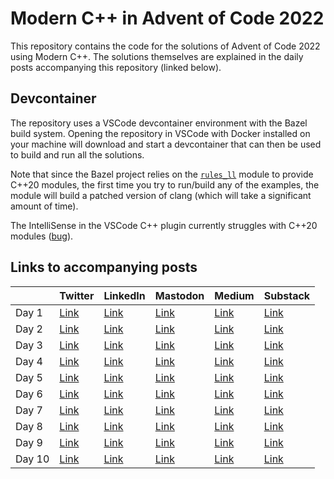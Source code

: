 # Modern C++ in Advent of Code 2022

This repository contains the code for the solutions of Advent of Code 2022 using Modern C++. The solutions themselves are explained in the daily posts accompanying this repository (linked below).

## Devcontainer

The repository uses a VSCode devcontainer environment with the Bazel build system. Opening the repository in VSCode with Docker installed on your machine will download and start a devcontainer that can then be used to build and run all the solutions.

Note that since the Bazel project relies on the [`rules_ll`](https://github.com/eomii/rules_ll) module to provide C++20 modules, the first time you try to run/build any of the examples, the module will build a patched version of clang (which will take a significant amount of time).

The IntelliSense in the VSCode C++ plugin currently struggles with C++20 modules ([bug](https://github.com/microsoft/vscode-cpptools/issues/10258)).

## Links to accompanying posts

|   | Twitter | LinkedIn | Mastodon | Medium | Substack |
|---|---      |---       |---       |---     |---       |
| Day 1 | [Link](https://twitter.com/SimonToth83/status/1598376580874735616) | [Link](https://www.linkedin.com/feed/update/urn:li:activity:7004142130919055360/) | [Link](https://mastodon.world/@simontoth/109439720217557936) | [Link](https://medium.com/@simontoth/modern-c-in-advent-of-code-day-1-e50a681ce1dc) | [Link](https://simontoth.substack.com/p/modern-c-in-advent-of-code-day-1) |
| Day 2 | [Link](https://twitter.com/SimonToth83/status/1598739110826577929) | [Link](https://www.linkedin.com/feed/update/urn:li:activity:7004505083920994304/) | [Link](https://mastodon.world/@simontoth/109445382216203373) | [Link](https://medium.com/@simontoth/modern-c-in-advent-of-code-day-2-1f2c4dc73c94) | [Link](https://simontoth.substack.com/p/modern-c-in-advent-of-code-day-2) |
| Day 3 | [Link](https://twitter.com/SimonToth83/status/1599101477359947776) | [Link](https://www.linkedin.com/feed/update/urn:li:activity:7004867048375787520/) | [Link](https://mastodon.world/@simontoth/109451044535863950) | [Link](https://medium.com/@simontoth/modern-c-in-advent-of-code-day-3-b09b622be4ae) | [Link](https://simontoth.substack.com/p/modern-c-in-advent-of-code-day-3) |
| Day 4 | [Link](https://twitter.com/SimonToth83/status/1599463700506763265) | [Link](https://www.linkedin.com/feed/update/urn:li:activity:7005229259082326016/) | [Link](https://mastodon.world/@simontoth/109456707770126990) | [Link](https://medium.com/@simontoth/modern-c-in-advent-of-code-day-4-f43e503d3564) | [Link](https://simontoth.substack.com/p/modern-c-in-advent-of-code-day-4) |
| Day 5 | [Link](https://twitter.com/SimonToth83/status/1599825940137246720) | [Link](https://www.linkedin.com/feed/update/urn:li:activity:7005591639335280640/) | [Link](https://mastodon.world/@simontoth/109462369331968903) | [Link](https://medium.com/@simontoth/modern-c-in-advent-of-code-day-5-b0b6729056bb) | [Link](https://simontoth.substack.com/p/modern-c-in-advent-of-code-day-5) |
| Day 6 | [Link](https://twitter.com/SimonToth83/status/1600188649399881729) | [Link](https://www.linkedin.com/feed/update/urn:li:activity:7005954292687769600/) | [Link](https://mastodon.world/@simontoth/109468031729071088) | [Link](https://medium.com/@simontoth/modern-c-in-advent-of-code-day-6-d5e00f90b752) | [Link](https://simontoth.substack.com/p/modern-c-in-advent-of-code-day-6) |
| Day 7 | [Link](https://twitter.com/SimonToth83/status/1600550961021435926) | [Link](https://www.linkedin.com/feed/update/urn:li:activity:7006316698714656768/) | [Link](https://mastodon.world/@simontoth/109473693847283708) | [Link](https://medium.com/@simontoth/modern-c-in-advent-of-code-day-7-2c3816e00cf) | [Link](https://simontoth.substack.com/p/modern-c-in-advent-of-code-day-7) |
| Day 8 | [Link](https://twitter.com/SimonToth83/status/1600913104233271333) | [Link](https://www.linkedin.com/feed/update/urn:li:activity:7006678805025087488/) | [Link](https://mastodon.world/@simontoth/109479356492120426) | [Link](https://medium.com/@simontoth/modern-c-in-advent-of-code-day-8-3de2465e9f2e) | [Link](https://simontoth.substack.com/p/modern-c-in-advent-of-code-day-8) |
| Day 9 | [Link](https://twitter.com/SimonToth83/status/1601275541444853763) | [Link](https://www.linkedin.com/feed/update/urn:li:activity:7007041276638281729/) | [Link](https://mastodon.world/@simontoth/109485018323807134) | [Link](https://medium.com/@simontoth/modern-c-in-advent-of-code-day-9-78558d0f7d20) | [Link](https://simontoth.substack.com/p/modern-c-in-advent-of-code-day-9) |
| Day 10 | [Link](https://twitter.com/SimonToth83/status/1601637900650692609) | [Link](https://www.linkedin.com/feed/update/urn:li:activity:7007403717087887360/) | [Link](https://mastodon.world/@simontoth/109490680697585054) | [Link](https://medium.com/@simontoth/modern-c-in-advent-of-code-day-10-b4910e2ab63b) | [Link](https://simontoth.substack.com/p/modern-c-in-advent-of-code-day-10) |